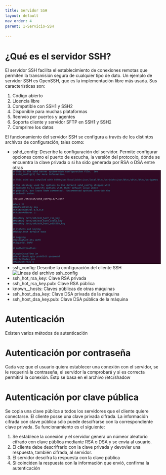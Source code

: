 ```yaml
---
title: Servidor SSH
layout: default
nav_order: 4
parent: 1-Servicio-SSH

---
```

# ¿Qué es el servidor SSH?
El servidor SSH facilita el establecimiento de conexiones remotas que permiten la transmisión segura de cualquier tipo de dato. Un ejemplo de servidor SSH es OpenSSH, que es la implementación libre más usada. Sus características son:
1. Código abierto
2. Licencia libre
3. Compatible con SSH1 y SSH2
4. Disponible para muchas plataformas
5. Reenvío por puertos y agentes
6. Soporta cliente y servidor SFTP en SSH1 y SSH2
7. Comprime los datos

El funcionamiento del servidor SSH se configura a través de los distintos archivos de configuración, tales como:
* sshd_config: Describe la configuración del servidor. Permite configurar opciones como el puerto de escucha, la versión del protocolo, dónde se encuentra la clave privada o si ha sido generada por RSA o DSA entre otras
![Líneas del archivo sshd_config](./imagenes/sshd_config.jpg)
* ssh_config: Describe la configuración del cliente SSH
![Líneas del archivo ssh_config](.</imagenes/ssh_config.JPG)
* ssh_hot_rsa_key: Clave RSA privada
* ssh_hot_rsa_key.pub: Clave RSA pública
* known__hosts: Claves públicas de otras máquinas
* ssh_host_dsa_key: Clave DSA privada de la máquina
* ssh_host_dsa_key.pub: Clave DSA pública de la máquina

# Autenticación
Existen varios métodos de autenticación

# Autenticación por contraseña
Cada vez que el usuario quiera establecer una conexión con el servidor, se le requerirá la contraseña, el servidor la comprobará y si es correcta permitirá la conexión.  Éstp se basa en el archivo /etc/shadow

# Autenticación por clave pública
Se copia una clave pública a todos los servidores que el cliente quiere conectarse. El cliente posse una clave privada cifrada.
La información cifrada con clave pública sólo puede descifrarse con la correspondiente clave privada. Su funcionamiento es el siguiente:
1. Se establece la conexión y el servidor genera un númeor aleatorio cifrado con clave pública mediante RSA o DSA y se envía al usuario.
2. El cliente debe descrifrarlo con la clave privada y devovler una respuesta, también cifrada, al servidor.
3. El servidor descifra la respuesta con la clave pública
4. Si coinciden la respuesta con la información que envió, confirma la autenticación